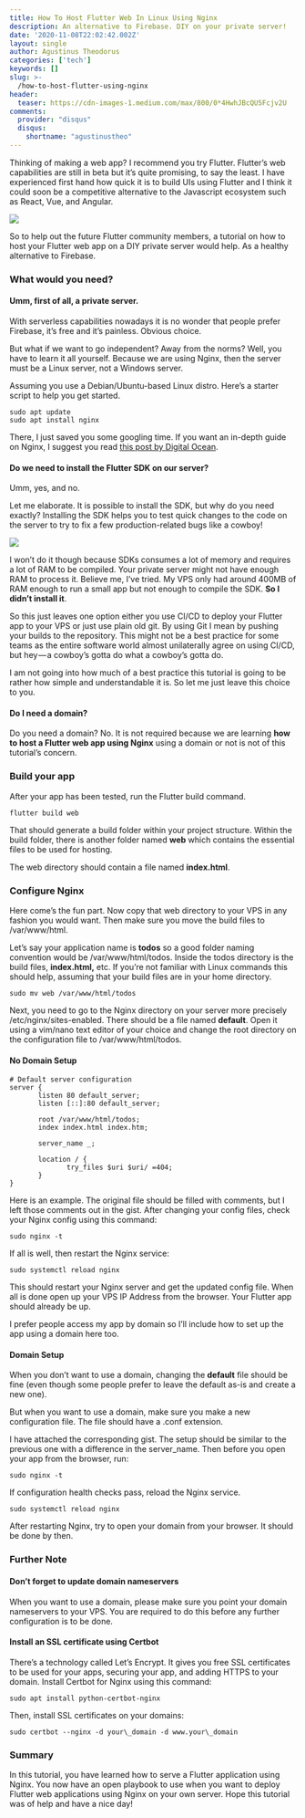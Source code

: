 ```yaml
---
title: How To Host Flutter Web In Linux Using Nginx
description: An alternative to Firebase. DIY on your private server!
date: '2020-11-08T22:02:42.002Z'
layout: single
author: Agustinus Theodorus
categories: ['tech']
keywords: []
slug: >-
  /how-to-host-flutter-using-nginx
header:
  teaser: https://cdn-images-1.medium.com/max/800/0*4HwhJBcQU5Fcjv2U
comments:
  provider: "disqus"
  disqus:
    shortname: "agustinustheo"
---
```


Thinking of making a web app? I recommend you try Flutter. Flutter’s web capabilities are still in beta but it’s quite promising, to say the least. I have experienced first hand how quick it is to build UIs using Flutter and I think it could soon be a competitive alternative to the Javascript ecosystem such as React, Vue, and Angular.

![](https://cdn-images-1.medium.com/max/800/0*4HwhJBcQU5Fcjv2U)

So to help out the future Flutter community members, a tutorial on how to host your Flutter web app on a DIY private server would help. As a healthy alternative to Firebase.

### What would you need?

#### Umm, first of all, a private server.

With serverless capabilities nowadays it is no wonder that people prefer Firebase, it’s free and it’s painless. Obvious choice.

But what if we want to go independent? Away from the norms? Well, you have to learn it all yourself. Because we are using Nginx, then the server must be a Linux server, not a Windows server.

Assuming you use a Debian/Ubuntu-based Linux distro. Here’s a starter script to help you get started.

```
sudo apt update  
sudo apt install nginx
```

There, I just saved you some googling time. If you want an in-depth guide on Nginx, I suggest you read [this post by Digital Ocean](https://www.digitalocean.com/community/tutorials/how-to-install-nginx-on-ubuntu-18-04).

#### Do we need to install the Flutter SDK on our server?

Umm, yes, and no.

Let me elaborate. It is possible to install the SDK, but why do you need exactly? Installing the SDK helps you to test quick changes to the code on the server to try to fix a few production-related bugs like a cowboy!

![](https://cdn-images-1.medium.com/max/600/0*chBNVmBfQ2j2KpyA.jpg)

I won’t do it though because SDKs consumes a lot of memory and requires a lot of RAM to be compiled. Your private server might not have enough RAM to process it. Believe me, I’ve tried. My VPS only had around 400MB of RAM enough to run a small app but not enough to compile the SDK. **So I didn’t install it**.

So this just leaves one option either you use CI/CD to deploy your Flutter app to your VPS or just use plain old git. By using Git I mean by pushing your builds to the repository. This might not be a best practice for some teams as the entire software world almost unilaterally agree on using CI/CD, but hey — a cowboy’s gotta do what a cowboy’s gotta do.

I am not going into how much of a best practice this tutorial is going to be rather how simple and understandable it is. So let me just leave this choice to you.

#### Do I need a domain?

Do you need a domain? No. It is not required because we are learning **how to host a Flutter web app using Nginx** using a domain or not is not of this tutorial’s concern.

### Build your app

After your app has been tested, run the Flutter build command.

```
flutter build web
```

That should generate a build folder within your project structure. Within the build folder, there is another folder named **web** which contains the essential files to be used for hosting.

The web directory should contain a file named **index.html**.

### Configure Nginx

Here come’s the fun part. Now copy that web directory to your VPS in any fashion you would want. Then make sure you move the build files to /var/www/html.

Let’s say your application name is **todos** so a good folder naming convention would be /var/www/html/todos. Inside the todos directory is the build files, **index.html,** etc. If you’re not familiar with Linux commands this should help, assuming that your build files are in your home directory.

```
sudo mv web /var/www/html/todos
```

Next, you need to go to the Nginx directory on your server more precisely /etc/nginx/sites-enabled. There should be a file named **default**. Open it using a vim/nano text editor of your choice and change the root directory on the configuration file to /var/www/html/todos.

#### No Domain Setup

```
# Default server configuration
server {
       listen 80 default_server;
       listen [::]:80 default_server;

       root /var/www/html/todos;
       index index.html index.htm;

       server_name _;

       location / {
              try_files $uri $uri/ =404;
       }
}
```

Here is an example. The original file should be filled with comments, but I left those comments out in the gist. After changing your config files, check your Nginx config using this command:

```
sudo nginx -t
```

If all is well, then restart the Nginx service:

```
sudo systemctl reload nginx
```

This should restart your Nginx server and get the updated config file. When all is done open up your VPS IP Address from the browser. Your Flutter app should already be up.

I prefer people access my app by domain so I’ll include how to set up the app using a domain here too.

#### Domain Setup

When you don’t want to use a domain, changing the **default** file should be fine (even though some people prefer to leave the default as-is and create a new one).

But when you want to use a domain, make sure you make a new configuration file. The file should have a .conf extension.

I have attached the corresponding gist. The setup should be similar to the previous one with a difference in the server\_name. Then before you open your app from the browser, run:

```
sudo nginx -t
```

If configuration health checks pass, reload the Nginx service.

```
sudo systemctl reload nginx
```

After restarting Nginx, try to open your domain from your browser. It should be done by then.

### Further Note

#### Don’t forget to update domain nameservers

When you want to use a domain, please make sure you point your domain nameservers to your VPS. You are required to do this before any further configuration is to be done.

#### Install an SSL certificate using Certbot

There’s a technology called Let’s Encrypt. It gives you free SSL certificates to be used for your apps, securing your app, and adding HTTPS to your domain. Install Certbot for Nginx using this command:

```
sudo apt install python-certbot-nginx
```

Then, install SSL certificates on your domains:

```
sudo certbot --nginx -d your\_domain -d www.your\_domain
```

### Summary

In this tutorial, you have learned how to serve a Flutter application using Nginx. You now have an open playbook to use when you want to deploy Flutter web applications using Nginx on your own server. Hope this tutorial was of help and have a nice day!